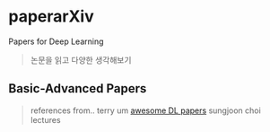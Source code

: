 # paperarXiv
Papers for Deep Learning

> 논문을 읽고 다양한 생각해보기 

## Basic-Advanced Papers

> references from..
  > terry um [awesome DL papers](https://github.com/terryum/awesome-deep-learning-papers/blob/master/README.md)
  > sungjoon choi lectures
